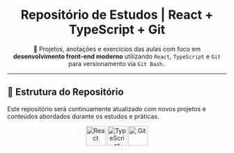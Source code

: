 <h1 align="center">Repositório de Estudos | React + TypeScript + Git</h1>

<p align="center">
  🚀 Projetos, anotações e exercícios das aulas com foco em <strong>desenvolvimento front-end moderno</strong> utilizando <code>React</code>, <code>TypeScript</code> e <code>Git</code> para versionamento via <code>Git Bash.</code>
</p>

---

## 📁 Estrutura do Repositório

Este repositório será continuamente atualizado com novos projetos e conteúdos abordados durante os estudos e práticas.
<p align="center">
  <img src="https://upload.wikimedia.org/wikipedia/commons/a/a7/React-icon.svg" alt="React" width="45"/>
  <img src="https://cdn.jsdelivr.net/gh/devicons/devicon/icons/typescript/typescript-original.svg" alt="TypeScript" width="45"/>
  <img src="https://cdn.jsdelivr.net/gh/devicons/devicon/icons/git/git-original.svg" alt="Git" width="45"/>
</p>

